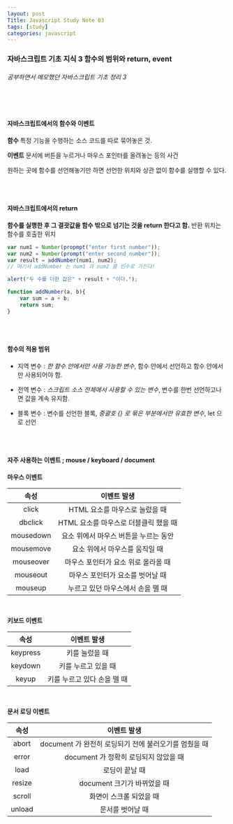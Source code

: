 ```yaml
---
layout: post
Title: Javascript Study Note 03
tags: [study]
categories: javascript
---
```


### 자바스크립트 기초 지식 3 함수의 범위와 return, event

###### 공부하면서 메모했던 자바스크립트 기초 정리 3

<br />

<br />

#### 자바스크립트에서의 함수와 이벤트

**함수** 특정 기능을 수행하는 소스 코드를 따로 묶어놓은 것.

**이벤트** 문서에 버튼을 누르거나 마우스 포인터를 올려놓는 등의 사건

원하는 곳에 함수를 선언해놓기만 하면 선언한 위치와 상관 없이 함수를 실행할 수 있다.

<br />

<br />

#### 자바스크립트에서의 return

**함수를 실행한 후 그 결괏값을 함수 밖으로 넘기는 것을 return 한다고 함.** 반환 위치는 함수를 호출한 위치

``` javascript
var num1 = Number(propmpt("enter first number"));
var num2 = Number(prompt("enter second number"));
var result = addNumber(num1, num2);
// 여기서 addNumber 는 num1 과 num2 를 인수로 가진다! 

alert("두 수를 더한 값은" + result + "이다.");

function addNumber(a, b){
    var sum = a + b;
    return sum;
}
```

<br />

<br />

#### 함수의 적용 범위

- 지역 변수 : _한 함수 안에서만 사용 가능한 변수_, 함수 안에서 선언하고 함수 안에서만 사용되어야 함.

- 전역 변수 : _스크립트 소스 전체에서 사용할 수 있는 변수_, 변수를 한번 선언하고나면 값을 계속 유지함.
- 블록 변수 :  변수를 선언한 블록, _중괄호 {} 로 묶은 부분에서만 유효한 변수_, let 으로 선언 

<br />

<br />

#### 자주 사용하는 이벤트 ; mouse / keyboard / document

**마우스 이벤트**

|   속성    |              이벤트 발생              |
| :-------: | :-----------------------------------: |
|   click   |    HTML 요소를 마우스로 눌렀을 때     |
|  dbclick  | HTML 요소를 마우스로 더블클릭 했을 때 |
| mousedown | 요소 위에서 마우스 버튼을 누르는 동안 |
| mousemove |    요소 위에서 마우스를 움직일 때     |
| mouseover |  마우스 포인터가 요소 위로 올라올 때  |
| mouseout  |   마우스 포인터가 요소를 벗어날 때    |
|  mouseup  |   누르고 있던 마우스에서 손을 뗄 때   |

  <br />

**키보드 이벤트**

|   속성   |         이벤트 발생         |
| :------: | :-------------------------: |
| keypress |       키를 눌렀을 때        |
| keydown  |     키를 누르고 있을 때     |
|  keyup   | 키를 누르고 있다 손을 뗄 때 |

  <br />

**문서 로딩 이벤트**

|  속성  |                      이벤트 발생                      |
| :----: | :---------------------------------------------------: |
| abort  | document 가 완전히 로딩되기 전에 불러오기를 멈췄을 때 |
| error  |         document 가 정확히 로딩되지 않았을 때         |
|  load  |                    로딩이 끝날 때                     |
| resize |              document 크기가 바뀌었을 때              |
| scroll |                화면이 스크롤 되었을 때                |
| unload |                   문서를 벗어날 때                    |

<br/>

<br/>
